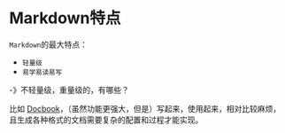 # Markdown特点

`Markdown`的最大特点：

* `轻量级`
* `易学易读易写`

-》不轻量级，重量级的，有哪些？

比如 [Docbook](https://www.crifan.com/files/doc/docbook/docbook_dev_note/release/html/docbook_dev_note.html)，（虽然功能更强大，但是）写起来，使用起来，相对比较麻烦，且生成各种格式的文档需要复杂的配置和过程才能实现。
